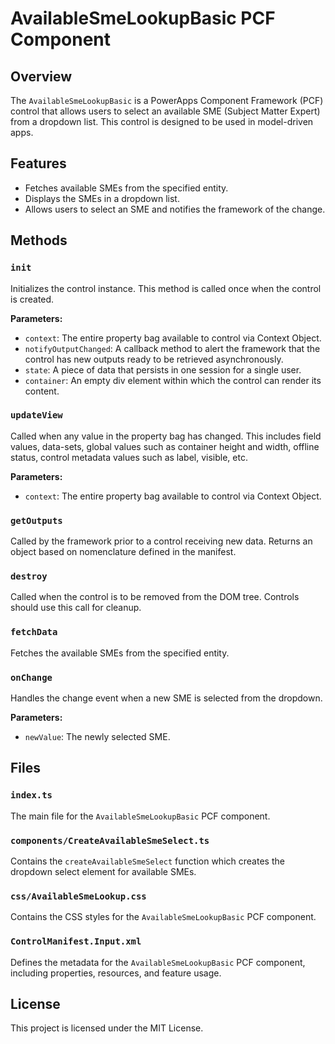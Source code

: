 # AvailableSmeLookupBasic PCF Component

## Overview

The `AvailableSmeLookupBasic` is a PowerApps Component Framework (PCF) control that allows users to select an available SME (Subject Matter Expert) from a dropdown list. This control is designed to be used in model-driven apps.

## Features

- Fetches available SMEs from the specified entity.
- Displays the SMEs in a dropdown list.
- Allows users to select an SME and notifies the framework of the change.

## Methods

### `init`

Initializes the control instance. This method is called once when the control is created.

**Parameters:**

- `context`: The entire property bag available to control via Context Object.
- `notifyOutputChanged`: A callback method to alert the framework that the control has new outputs ready to be retrieved asynchronously.
- `state`: A piece of data that persists in one session for a single user.
- `container`: An empty div element within which the control can render its content.

### `updateView`

Called when any value in the property bag has changed. This includes field values, data-sets, global values such as container height and width, offline status, control metadata values such as label, visible, etc.

**Parameters:**

- `context`: The entire property bag available to control via Context Object.

### `getOutputs`

Called by the framework prior to a control receiving new data. Returns an object based on nomenclature defined in the manifest.

### `destroy`

Called when the control is to be removed from the DOM tree. Controls should use this call for cleanup.

### `fetchData`

Fetches the available SMEs from the specified entity.

### `onChange`

Handles the change event when a new SME is selected from the dropdown.

**Parameters:**

- `newValue`: The newly selected SME.

## Files

### `index.ts`

The main file for the `AvailableSmeLookupBasic` PCF component.

### `components/CreateAvailableSmeSelect.ts`

Contains the `createAvailableSmeSelect` function which creates the dropdown select element for available SMEs.

### `css/AvailableSmeLookup.css`

Contains the CSS styles for the `AvailableSmeLookupBasic` PCF component.

### `ControlManifest.Input.xml`

Defines the metadata for the `AvailableSmeLookupBasic` PCF component, including properties, resources, and feature usage.

## License

This project is licensed under the MIT License.
